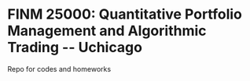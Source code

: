 # FINM 25000: Quantitative Portfolio Management and Algorithmic Trading -- Uchicago
Repo for codes and homeworks

